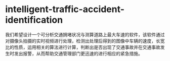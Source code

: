 # intelligent-traffic-accident-identification
我们希望设计一个可分析交通拥堵状况与测算道路上最大车速的软件，该软件通过对摄像头拍摄的实时视频进行处理，检测出处理后得到的图像中车辆的速度，长宽比的性质，运用相关的算法进行计算，判断出是否出现了交通事故并在交通事故发生时发出报警，从而帮助交通管理部门更迅速的进行相应的紧急措施。
